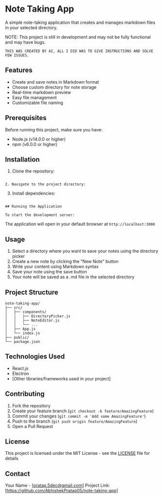 # Note Taking App

A simple note-taking application that creates and manages markdown files in your selected directory.

NOTE: This project is still in development and may not be fully functional and may have bugs.
```
THIS WAS CREATED BY AI, ALL I DID WAS TO GIVE INSTRUCTIONS AND SOLVE FEW ISSUES.
```
## Features

- Create and save notes in Markdown format
- Choose custom directory for note storage
- Real-time markdown preview
- Easy file management
- Customizable file naming

## Prerequisites

Before running this project, make sure you have:
- Node.js (v14.0.0 or higher)
- npm (v6.0.0 or higher)

## Installation

1. Clone the repository:
```

2. Navigate to the project directory:
```

3. Install dependencies:
```

## Running the Application

To start the development server:
```

The application will open in your default browser at `http://localhost:3000`

## Usage

1. Select a directory where you want to save your notes using the directory picker
2. Create a new note by clicking the "New Note" button
3. Write your content using Markdown syntax
4. Save your note using the save button
5. Your note will be saved as a .md file in the selected directory

## Project Structure

```
note-taking-app/
├── src/
│   ├── components/
│   │   ├── DirectoryPicker.js
│   │   ├── NoteEditor.js
│   │   └── ...
│   ├── App.js
│   └── index.js
├── public/
└── package.json
```

## Technologies Used

- React.js
- Electron
- [Other libraries/frameworks used in your project]

## Contributing

1. Fork the repository
2. Create your feature branch (`git checkout -b feature/AmazingFeature`)
3. Commit your changes (`git commit -m 'Add some AmazingFeature'`)
4. Push to the branch (`git push origin feature/AmazingFeature`)
5. Open a Pull Request

## License

This project is licensed under the MIT License - see the [LICENSE](LICENSE) file for details

## Contact

Your Name - [pratap.5dec@gmail.com]
Project Link: [https://github.com/AbhishekPratap05/note-taking-app]

